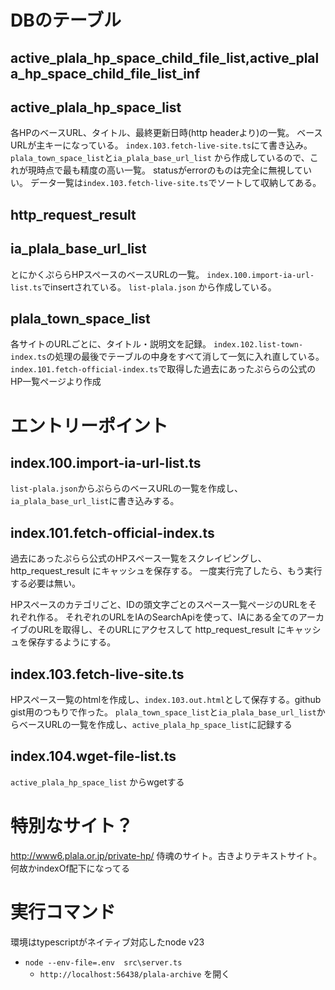 # DBのテーブル
## active_plala_hp_space_child_file_list,active_plala_hp_space_child_file_list_inf

## active_plala_hp_space_list
各HPのベースURL、タイトル、最終更新日時(http headerより)の一覧。
ベースURLが主キーになっている。
`index.103.fetch-live-site.ts`にて書き込み。
`plala_town_space_list`と`ia_plala_base_url_list` から作成しているので、これが現時点で最も精度の高い一覧。
statusがerrorのものは完全に無視していい。
データ一覧は`index.103.fetch-live-site.ts`でソートして収納してある。

## http_request_result
## ia_plala_base_url_list
とにかくぷららHPスペースのベースURLの一覧。
`index.100.import-ia-url-list.ts`でinsertされている。
`list-plala.json` から作成している。

## plala_town_space_list
各サイトのURLごとに、タイトル・説明文を記録。
`index.102.list-town-index.ts`の処理の最後でテーブルの中身をすべて消して一気に入れ直している。
`index.101.fetch-official-index.ts`で取得した過去にあったぷららの公式のHP一覧ページより作成

# エントリーポイント
## index.100.import-ia-url-list.ts
`list-plala.json`からぷららのベースURLの一覧を作成し、`ia_plala_base_url_list`に書き込みする。

## index.101.fetch-official-index.ts
過去にあったぷらら公式のHPスペース一覧をスクレイピングし、 http_request_result にキャッシュを保存する。
一度実行完了したら、もう実行する必要は無い。

HPスペースのカテゴリごと、IDの頭文字ごとのスペース一覧ページのURLをそれぞれ作る。
それぞれのURLをIAのSearchApiを使って、IAにある全てのアーカイブのURLを取得し、そのURLにアクセスして http_request_result にキャッシュを保存するようにする。

## index.103.fetch-live-site.ts
HPスペース一覧のhtmlを作成し、`index.103.out.html`として保存する。github gist用のつもりで作った。
`plala_town_space_list`と`ia_plala_base_url_list`からベースURLの一覧を作成し、`active_plala_hp_space_list`に記録する

## index.104.wget-file-list.ts
`active_plala_hp_space_list` からwgetする

# 特別なサイト？
http://www6.plala.or.jp/private-hp/
侍魂のサイト。古きよりテキストサイト。何故かindexOf配下になってる

# 実行コマンド
環境はtypescriptがネイティブ対応したnode v23

- `node --env-file=.env  src\server.ts`
  - `http://localhost:56438/plala-archive` を開く
